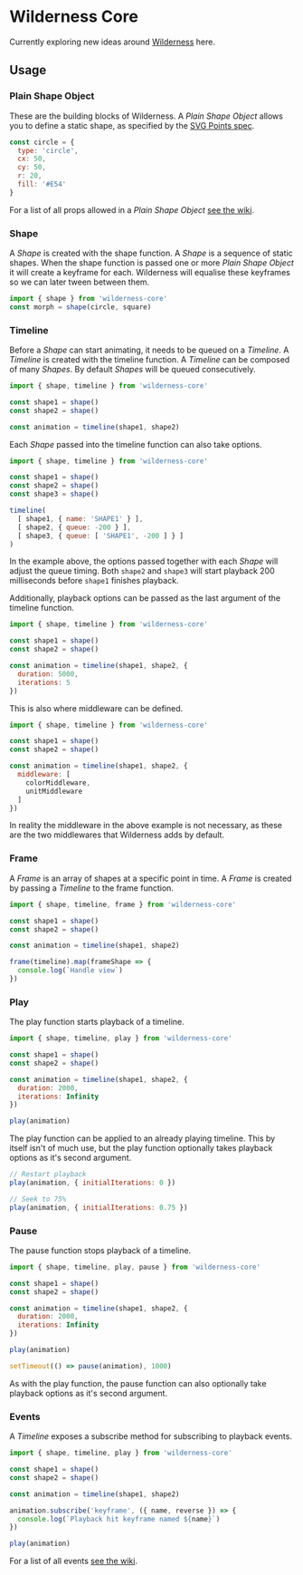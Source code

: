 # Wilderness Core

Currently exploring new ideas around
[Wilderness](https://github.com/colinmeinke/wilderness) here.

## Usage

### Plain Shape Object

These are the building blocks of Wilderness.
A *Plain Shape Object* allows you to define a static shape,
as specified by the
[SVG Points spec](https://github.com/colinmeinke/svg-points#svg-points).

```js
const circle = {
  type: 'circle',
  cx: 50,
  cy: 50,
  r: 20,
  fill: '#E54'
}
```

For a list of all props allowed in a *Plain Shape Object*
[see the wiki](https://github.com/colinmeinke/wilderness-core/wiki/Plain-Shape-Object).

### Shape

A *Shape* is created with the shape function.
A *Shape* is a sequence of static shapes.
When the shape function is passed one or more *Plain Shape Object*
it will create a keyframe for each. Wilderness will equalise
these keyframes so we can later tween between them.

```js
import { shape } from 'wilderness-core'
const morph = shape(circle, square)
```

### Timeline

Before a *Shape* can start animating, it needs to be queued on
a *Timeline*. A *Timeline* is created with the timeline function.
A *Timeline* can be composed of many *Shapes*. By default *Shapes*
will be queued consecutively.

```js
import { shape, timeline } from 'wilderness-core'

const shape1 = shape()
const shape2 = shape()

const animation = timeline(shape1, shape2)
```

Each *Shape* passed into the timeline function can also take
options.

```js
import { shape, timeline } from 'wilderness-core'

const shape1 = shape()
const shape2 = shape()
const shape3 = shape()

timeline(
  [ shape1, { name: 'SHAPE1' } ],
  [ shape2, { queue: -200 } ],
  [ shape3, { queue: [ 'SHAPE1', -200 ] } ]
)
```

In the example above, the options passed together with each
*Shape* will adjust the queue timing. Both `shape2` and `shape3`
will start playback 200 milliseconds before `shape1` finishes
playback.

Additionally, playback options can be passed as the last argument
of the timeline function.

```js
import { shape, timeline } from 'wilderness-core'

const shape1 = shape()
const shape2 = shape()

const animation = timeline(shape1, shape2, {
  duration: 5000,
  iterations: 5
})
```

This is also where middleware can be defined.

```js
import { shape, timeline } from 'wilderness-core'

const shape1 = shape()
const shape2 = shape()

const animation = timeline(shape1, shape2, {
  middleware: [
    colorMiddleware,
    unitMiddleware
  ]
})
```

In reality the middleware in the above example is not necessary,
as these are the two middlewares that Wilderness adds by default.

### Frame

A *Frame* is an array of shapes at a specific point in time. A
*Frame* is created by passing a *Timeline* to the frame function.

```js
import { shape, timeline, frame } from 'wilderness-core'

const shape1 = shape()
const shape2 = shape()

const animation = timeline(shape1, shape2)

frame(timeline).map(frameShape => {
  console.log(`Handle view`)
})
```

### Play

The play function starts playback of a timeline.

```js
import { shape, timeline, play } from 'wilderness-core'

const shape1 = shape()
const shape2 = shape()

const animation = timeline(shape1, shape2, {
  duration: 2000,
  iterations: Infinity
})

play(animation)
```

The play function can be applied to an already playing timeline.
This by itself isn't of much use, but the play function optionally
takes playback options as it's second argument.

```js
// Restart playback
play(animation, { initialIterations: 0 })
```

```js
// Seek to 75%
play(animation, { initialIterations: 0.75 })
```

### Pause

The pause function stops playback of a timeline.

```js
import { shape, timeline, play, pause } from 'wilderness-core'

const shape1 = shape()
const shape2 = shape()

const animation = timeline(shape1, shape2, {
  duration: 2000,
  iterations: Infinity
})

play(animation)

setTimeout(() => pause(animation), 1000)
```

As with the play function, the pause function can also optionally
take playback options as it's second argument.

### Events

A *Timeline* exposes a subscribe method for subscribing to
playback events.

```js
import { shape, timeline, play } from 'wilderness-core'

const shape1 = shape()
const shape2 = shape()

const animation = timeline(shape1, shape2)

animation.subscribe('keyframe', ({ name, reverse }) => {
  console.log(`Playback hit keyframe named ${name}`)
})

play(animation)
```

For a list of all events
[see the wiki](https://github.com/colinmeinke/wilderness-core/wiki/Events).
